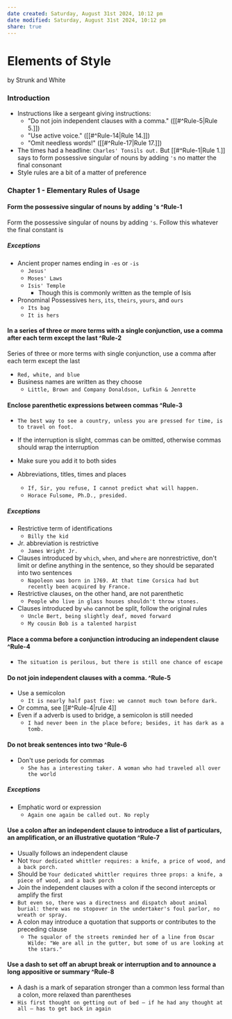 ```yaml
---
date created: Saturday, August 31st 2024, 10:12 pm
date modified: Saturday, August 31st 2024, 10:12 pm
share: true
---
```

# Elements of Style

by Strunk and White

### Introduction

- Instructions like a sergeant giving instructions: 
	- "Do not join independent clauses with a comma." ([[#^Rule-5|Rule 5.]]) 
	- "Use active voice." ([[#^Rule-14|Rule 14.]])
	- "Omit needless words!" ([[#^Rule-17|Rule 17.]])
- The times had a headline: `Charles' Tonsils out.` But [[#^Rule-1|Rule 1.]] says to form possessive singular of nouns by adding `'s` no matter the final consonant
- Style rules are a bit of a matter of preference

### Chapter 1 - Elementary Rules of Usage
 
#### Form the possessive singular of nouns by adding 's ^Rule-1

Form the possessive singular of nouns
by adding `'s`. Follow this whatever the final constant is

##### Exceptions

- Ancient proper names ending in `-es` or `-is`
	- `Jesus'`
	- `Moses' Laws`
	- `Isis' Temple`
		- Though this is commonly written as the temple of Isis
- Pronominal Possessives `hers`, `its`, `theirs`, `yours`, and `ours`
	- `Its bag`
	- `It is hers`

#### In a series of three or more terms with a single conjunction, use a comma after each term except the last ^Rule-2

Series of three or more terms with single
conjunction, use a comma after each term except the last

- `Red, white, and blue`
- Business names are written as they choose
	- `Little, Brown and Company Donaldson, Lufkin & Jenrette`

#### Enclose parenthetic expressions between commas ^Rule-3

- `The best way to see a country, unless you are pressed for time, is to travel on foot.`

- If the interruption is slight, commas can be omitted, otherwise commas should wrap the interruption
- Make sure you add it to both sides
- Abbreviations, titles, times and places
	- `If, Sir, you refuse, I cannot predict what will happen.`
	- `Horace Fulsome, Ph.D., presided.`

##### Exceptions

- Restrictive term of identifications
	- `Billy the kid`
- Jr. abbreviation is restrictive
	- `James Wright Jr.`
- Clauses introduced by `which`, `when`, and `where` are nonrestrictive, don't limit or define anything in the sentence, so they should be separated into two sentences
	- `Napoleon was born in 1769. At that time Corsica had but recently been acquired by France.`
- Restrictive clauses, on the other hand, are not parenthetic
	- `People who live in glass houses shouldn't throw stones.`
- Clauses introduced by `who` cannot be split, follow the original rules
	- `Uncle Bert, being slightly deaf, moved forward`
	- `My cousin Bob is a talented harpist`


#### Place a comma before a conjunction introducing an independent clause ^Rule-4

- `The situation is perilous, but there is still one chance of escape`

#### Do not join independent clauses with a comma. ^Rule-5

- Use a semicolon
	- `It is nearly half past five: we cannot much town before dark.`
- Or comma, see [[#^Rule-4|rule 4]]
- Even if a adverb is used to bridge, a semicolon is still needed
	- `I had never been in the place before; besides, it has dark as a tomb.`

#### Do not break sentences into two ^Rule-6

- Don't use periods for commas
	- `She has a interesting taker. A woman who had traveled all over the world`

##### Exceptions

- Emphatic word or expression
	- `Again one again be called out. No reply` 

#### Use a colon after an independent clause to introduce a list of particulars, an amplification, or an illustrative quotation ^Rule-7

- Usually follows an independent clause
- Not `Your dedicated whittler requires: a knife, a price of wood, and a back porch.`
- Should be `Your dedicated whittler requires three props: a knife, a piece of wood, and a back porch`
- Join the independent clauses with a colon if the second intercepts or amplify the first
- `But even so, there was a directness and dispatch about animal burial: there was no stopover in the undertaker's foul parlor, no wreath or spray.`
- A colon may introduce a quotation that supports or contributes to the preceding clause
	- `The squalor of the streets reminded her of a line from Oscar Wilde: "We are all in the gutter, but some of us are looking at the stars."`

#### Use a dash to set off an abrupt break or interruption and to announce a long appositive or summary ^Rule-8

- A dash is a mark of separation stronger than a common less
formal than a colon, more relaxed than parentheses
- `His first thought on getting out of bed — if he had any thought at all — has to get back in again`